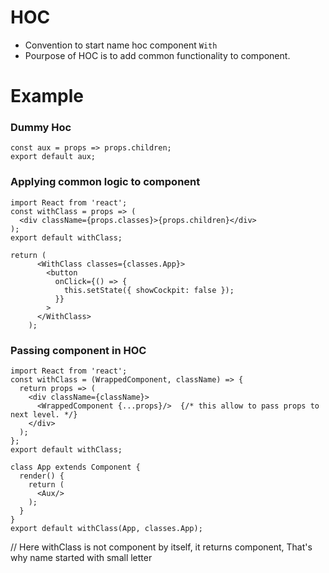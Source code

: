 # HOC

- Convention to start name hoc component `With` 
- Pourpose of HOC is to add common functionality to component.

# Example

### Dummy Hoc

```
const aux = props => props.children;
export default aux;
```

### Applying common logic to component 
```
import React from 'react';
const withClass = props => (
  <div className={props.classes}>{props.children}</div>
);
export default withClass;
```

```
return (
      <WithClass classes={classes.App}>
        <button
          onClick={() => {
            this.setState({ showCockpit: false });
          }}
        >
      </WithClass>
    );
```

### Passing component in HOC
```
import React from 'react';
const withClass = (WrappedComponent, className) => {
  return props => (
    <div className={className}>
      <WrappedComponent {...props}/>  {/* this allow to pass props to next level. */}
    </div>
  );
};
export default withClass;
```

```
class App extends Component {
  render() {
    return (
      <Aux/>
    );
  }
}
export default withClass(App, classes.App);
```
// Here withClass is not component by itself, it returns component, That's why name started with small letter


